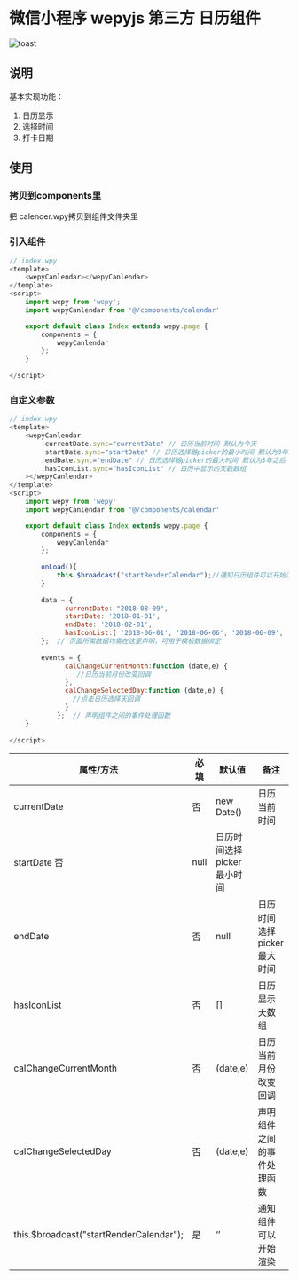# 微信小程序 wepyjs 第三方 日历组件

![toast](http://nowechat.oss-cn-shenzhen.aliyuncs.com/TIM%E5%9B%BE%E7%89%8720180116113203.png)


## 说明

基本实现功能：
1. 日历显示
2. 选择时间
3. 打卡日期


## 使用

### 拷贝到components里
把 calender.wpy拷贝到组件文件夹里
### 引入组件
```javascript
// index.wpy
<template>
    <wepyCanlendar></wepyCanlendar>
</template>
<script>
    import wepy from 'wepy';
    import wepyCanlendar from '@/components/calendar'

    export default class Index extends wepy.page {
        components = {
            wepyCanlendar
        };
    }
    
</script>
```
### 自定义参数
```javascript
// index.wpy
<template>
    <wepyCanlendar 
        :currentDate.sync="currentDate" // 日历当前时间 默认为今天
        :startDate.sync="startDate" // 日历选择器picker的最小时间 默认为3年之前
        :endDate.sync="endDate" // 日历选择器picker的最大时间 默认为3年之后
        :hasIconList.sync="hasIconList" // 日历中显示的天数数组
    ></wepyCanlendar>
</template>
<script>
    import wepy from 'wepy'
    import wepyCanlendar from '@/components/calendar'

    export default class Index extends wepy.page {
        components = {
            wepyCanlendar
        };
        
        onLoad(){
            this.$broadcast("startRenderCalendar");//通知日历组件可以开始渲染
        }
        
        data = {
              currentDate: "2018-08-09",
              startDate: '2018-01-01',
              endDate: '2018-02-01',
              hasIconList:[ '2018-06-01', '2018-06-06', '2018-06-09', '2018-06-10', '2018-06-15' ]
        };  // 页面所需数据均需在这里声明，可用于模板数据绑定
        
        events = {
              calChangeCurrentMonth:function (date,e) {
                 //日历当前月份改变回调
              },
              calChangeSelectedDay:function (date,e) {
                //点击日历选择天回调
              }
            };  // 声明组件之间的事件处理函数
    }
    
</script>
```


| 属性/方法   | 必填    |  默认值  |备注|
| --------   | -----   | ---- |---- |
| currentDate | 否      |   new Date() |日历当前时间|
| startDate    否      |   null    |日历时间选择picker最小时间|
| endDate    | 否      |   null    |日历时间选择picker最大时间|
| hasIconList  | 否      |   []    |日历显示天数组|
| calChangeCurrentMonth  | 否      |   (date,e)    |日历当前月份改变回调
| calChangeSelectedDay  | 否      |   (date,e)    |声明组件之间的事件处理函数
| this.$broadcast("startRenderCalendar");  | 是      |   ‘’    |通知组件可以开始渲染



